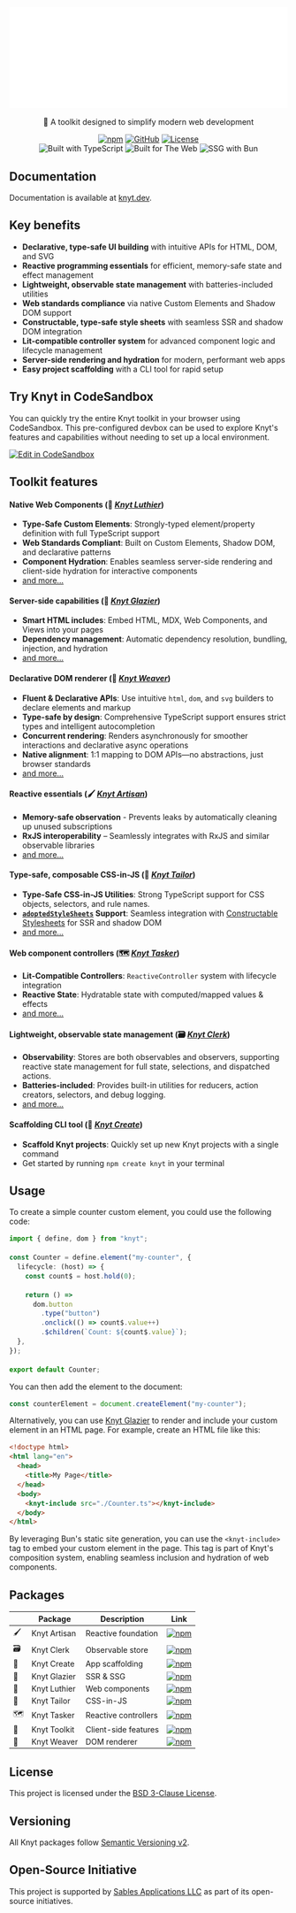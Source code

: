 <div align="center">

[![Knyt](./packages/toolkit/docs/banner.svg)](https://knyt.dev/)

🌃 A toolkit designed to simplify modern web development

[![npm](https://img.shields.io/npm/v/knyt?style=flat-square&labelColor=444)](https://www.npmjs.com/package/knyt)
[![GitHub](https://img.shields.io/badge/Source_Code-black?style=flat-square&label=GitHub&labelColor=444)](https://github.com/sables-app/knyt/tree/main/packages/artisan)
[![License](https://img.shields.io/badge/License-BSD_3_Clause-blue?style=flat-square&labelColor=444)](https://github.com/sables-app/knyt/blob/main/LICENSE)
<br />
![Built with TypeScript](https://img.shields.io/badge/Built%20with-TypeScript-3178c6.svg?style=flat-square&logo=typescript&labelColor=444)
![Built for The Web](https://img.shields.io/badge/Built_for-The_Web-e34f26.svg?style=flat-square&logo=HTML5&labelColor=444)
![SSG with Bun](https://img.shields.io/badge/SSG_with-Bun-b49090.svg?style=flat-square&logo=bun&labelColor=444)

</div>

## Documentation

Documentation is available at [knyt.dev](https://knyt.dev).

## Key benefits

- **Declarative, type-safe UI building** with intuitive APIs for HTML, DOM, and SVG
- **Reactive programming essentials** for efficient, memory-safe state and effect management
- **Lightweight, observable state management** with batteries-included utilities
- **Web standards compliance** via native Custom Elements and Shadow DOM support
- **Constructable, type-safe style sheets** with seamless SSR and shadow DOM integration
- **Lit-compatible controller system** for advanced component logic and lifecycle management
- **Server-side rendering and hydration** for modern, performant web apps
- **Easy project scaffolding** with a CLI tool for rapid setup

## Try Knyt in CodeSandbox

You can quickly try the entire Knyt toolkit in your browser using CodeSandbox. This pre-configured devbox can be used to explore Knyt's features and capabilities without needing to set up a local environment.

[![Edit in CodeSandbox](https://codesandbox.io/static/img/play-codesandbox.svg)](https://knyt.dev/try/codesandbox)

## Toolkit features

#### Native Web Components (🎻 _[Knyt Luthier][]_)

- **Type-Safe Custom Elements**: Strongly-typed element/property definition with full TypeScript support
- **Web Standards Compliant**: Built on Custom Elements, Shadow DOM, and declarative patterns
- **Component Hydration**: Enables seamless server-side rendering and client-side hydration for interactive components
- [and more...][Knyt Luthier]

[Knyt Luthier]: https://knyt.dev/pkg/luthier

#### Server-side capabilities (🧊 _[Knyt Glazier][]_)

- **Smart HTML includes**: Embed HTML, MDX, Web Components, and Views into your pages
- **Dependency management**: Automatic dependency resolution, bundling, injection, and hydration
- [and more...][Knyt Glazier]

[Knyt Glazier]: https://knyt.dev/pkg/glazier

#### Declarative DOM renderer (🧵 _[Knyt Weaver][]_)

- **Fluent & Declarative APIs**: Use intuitive `html`, `dom`, and `svg` builders to declare elements and markup
- **Type-safe by design**: Comprehensive TypeScript support ensures strict types and intelligent autocompletion
- **Concurrent rendering**: Renders asynchronously for smoother interactions and declarative async operations
- **Native alignment**: 1:1 mapping to DOM APIs—no abstractions, just browser standards
- [and more...][Knyt Weaver]

[Knyt Weaver]: https://knyt.dev/pkg/weaver

#### Reactive essentials (🖌️ _[Knyt Artisan][]_)

- **Memory-safe observation** - Prevents leaks by automatically cleaning up unused subscriptions
- **RxJS interoperability** – Seamlessly integrates with RxJS and similar observable libraries
- [and more...][Knyt Artisan]

[Knyt Artisan]: https://knyt.dev/pkg/artisan

#### Type-safe, composable CSS-in-JS (👔 _[Knyt Tailor][]_)

- **Type-Safe CSS-in-JS Utilities**: Strong TypeScript support for CSS objects, selectors, and rule names.
- **[`adoptedStyleSheets`][adoptedStyleSheets] Support**: Seamless integration with [Constructable Stylesheets][] for SSR and shadow DOM
- [and more...][Knyt Tailor]

[Knyt Tailor]: https://knyt.dev/pkg/tailor
[adoptedStyleSheets]: https://developer.mozilla.org/en-US/docs/Web/API/ShadowRoot/adoptedStyleSheets
[Constructable Stylesheets]: https://web.dev/articles/constructable-stylesheets

#### Web component controllers (🗺️ _[Knyt Tasker][]_)

- **Lit-Compatible Controllers**: `ReactiveController` system with lifecycle integration
- **Reactive State**: Hydratable state with computed/mapped values & effects
- [and more...][Knyt Tasker]

[Knyt Tasker]: https://knyt.dev/pkg/tasker

#### Lightweight, observable state management (🗃️ _[Knyt Clerk][]_)

- **Observability**: Stores are both observables and observers, supporting reactive state management for full state, selections, and dispatched actions.
- **Batteries-included**: Provides built-in utilities for reducers, action creators, selectors, and debug logging.
- [and more...][Knyt Clerk]

[Knyt Clerk]: https://knyt.dev/pkg/clerk

#### Scaffolding CLI tool (🐣 _[Knyt Create][]_)

- **Scaffold Knyt projects**: Quickly set up new Knyt projects with a single command
- Get started by running `npm create knyt` in your terminal

[Knyt Create]: https://knyt.dev/pkg/create

## Usage

To create a simple counter custom element, you could use the following code:

```ts
import { define, dom } from "knyt";

const Counter = define.element("my-counter", {
  lifecycle: (host) => {
    const count$ = host.hold(0);

    return () =>
      dom.button
        .type("button")
        .onclick(() => count$.value++)
        .$children(`Count: ${count$.value}`);
  },
});

export default Counter;
```

You can then add the element to the document:

```js
const counterElement = document.createElement("my-counter");
```

Alternatively, you can use [Knyt Glazier](https://knyt.dev/pkg/glazier) to render and include your custom element in an HTML page. For example, create an HTML file like this:

```html
<!doctype html>
<html lang="en">
  <head>
    <title>My Page</title>
  </head>
  <body>
    <knyt-include src="./Counter.ts"></knyt-include>
  </body>
</html>
```

By leveraging Bun's static site generation, you can use the `<knyt-include>` tag to embed your custom element in the page. This tag is part of Knyt's composition system, enabling seamless inclusion and hydration of web components.

## Packages

|     | Package      | Description          | Link                                                                                                                               |
| --- | ------------ | -------------------- | ---------------------------------------------------------------------------------------------------------------------------------- |
| 🖌️  | Knyt Artisan | Reactive foundation  | [![npm](https://img.shields.io/npm/v/@knyt/artisan?style=flat-square&labelColor=444)](https://www.npmjs.com/package/@knyt/artisan) |
| 🗃️  | Knyt Clerk   | Observable store     | [![npm](https://img.shields.io/npm/v/@knyt/clerk?style=flat-square&labelColor=444)](https://www.npmjs.com/package/@knyt/clerk)     |
| 🐣  | Knyt Create  | App scaffolding      | [![npm](https://img.shields.io/npm/v/create-knyt?style=flat-square&labelColor=444)](https://www.npmjs.com/package/create-knyt)     |
| 🧊  | Knyt Glazier | SSR & SSG            | [![npm](https://img.shields.io/npm/v/@knyt/glazier?style=flat-square&labelColor=444)](https://www.npmjs.com/package/@knyt/glazier) |
| 🎻  | Knyt Luthier | Web components       | [![npm](https://img.shields.io/npm/v/@knyt/luthier?style=flat-square&labelColor=444)](https://www.npmjs.com/package/@knyt/luthier) |
| 👔  | Knyt Tailor  | CSS-in-JS            | [![npm](https://img.shields.io/npm/v/@knyt/tailor?style=flat-square&labelColor=444)](https://www.npmjs.com/package/@knyt/tailor)   |
| 🗺️  | Knyt Tasker  | Reactive controllers | [![npm](https://img.shields.io/npm/v/@knyt/tasker?style=flat-square&labelColor=444)](https://www.npmjs.com/package/@knyt/tasker)   |
| 🌃  | Knyt Toolkit | Client-side features | [![npm](https://img.shields.io/npm/v/knyt?style=flat-square&labelColor=444)](https://www.npmjs.com/package/knyt)                   |
| 🧵  | Knyt Weaver  | DOM renderer         | [![npm](https://img.shields.io/npm/v/@knyt/weaver?style=flat-square&labelColor=444)](https://www.npmjs.com/package/@knyt/weaver)   |

## License

This project is licensed under the [BSD 3-Clause License](./LICENSE).

## Versioning

All Knyt packages follow [Semantic Versioning v2](https://semver.org/spec/v2.0.0.html).

## Open-Source Initiative

This project is supported by [Sables Applications LLC](https://sables.app) as part of its open-source initiatives.
